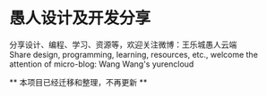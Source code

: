 # 愚人设计及开发分享
分享设计、编程、学习、资源等，欢迎关注微博：王乐城愚人云端  
Share design, programming, learning, resources, etc., welcome the attention of micro-blog: Wang Wang's yurencloud

** 本项目已经迁移和整理，不再更新 **
